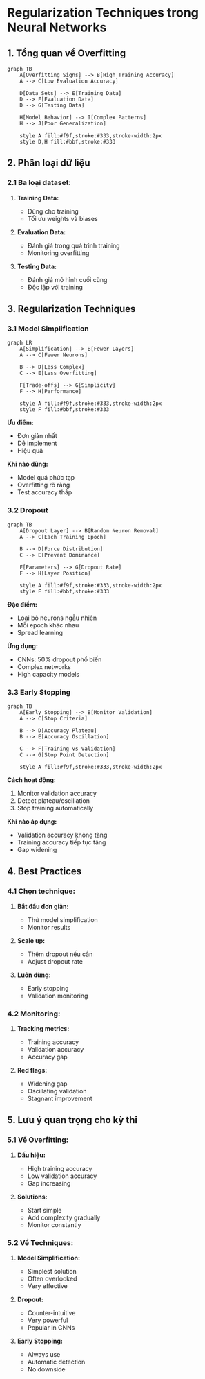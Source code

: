 # Regularization Techniques trong Neural Networks

## 1. Tổng quan về Overfitting

```mermaid
graph TB
    A[Overfitting Signs] --> B[High Training Accuracy]
    A --> C[Low Evaluation Accuracy]
    
    D[Data Sets] --> E[Training Data]
    D --> F[Evaluation Data]
    D --> G[Testing Data]
    
    H[Model Behavior] --> I[Complex Patterns]
    H --> J[Poor Generalization]
    
    style A fill:#f9f,stroke:#333,stroke-width:2px
    style D,H fill:#bbf,stroke:#333
```

## 2. Phân loại dữ liệu

### 2.1 Ba loại dataset:
1. **Training Data:**
   - Dùng cho training
   - Tối ưu weights và biases

2. **Evaluation Data:**
   - Đánh giá trong quá trình training
   - Monitoring overfitting

3. **Testing Data:**
   - Đánh giá mô hình cuối cùng
   - Độc lập với training

## 3. Regularization Techniques

### 3.1 Model Simplification

```mermaid
graph LR
    A[Simplification] --> B[Fewer Layers]
    A --> C[Fewer Neurons]
    
    B --> D[Less Complex]
    C --> E[Less Overfitting]
    
    F[Trade-offs] --> G[Simplicity]
    F --> H[Performance]
    
    style A fill:#f9f,stroke:#333,stroke-width:2px
    style F fill:#bbf,stroke:#333
```

**Ưu điểm:**
- Đơn giản nhất
- Dễ implement
- Hiệu quả

**Khi nào dùng:**
- Model quá phức tạp
- Overfitting rõ ràng
- Test accuracy thấp

### 3.2 Dropout

```mermaid
graph TB
    A[Dropout Layer] --> B[Random Neuron Removal]
    A --> C[Each Training Epoch]
    
    B --> D[Force Distribution]
    C --> E[Prevent Dominance]
    
    F[Parameters] --> G[Dropout Rate]
    F --> H[Layer Position]
    
    style A fill:#f9f,stroke:#333,stroke-width:2px
    style F fill:#bbf,stroke:#333
```

**Đặc điểm:**
- Loại bỏ neurons ngẫu nhiên
- Mỗi epoch khác nhau
- Spread learning

**Ứng dụng:**
- CNNs: 50% dropout phổ biến
- Complex networks
- High capacity models

### 3.3 Early Stopping

```mermaid
graph TB
    A[Early Stopping] --> B[Monitor Validation]
    A --> C[Stop Criteria]
    
    B --> D[Accuracy Plateau]
    B --> E[Accuracy Oscillation]
    
    C --> F[Training vs Validation]
    C --> G[Stop Point Detection]
    
    style A fill:#f9f,stroke:#333,stroke-width:2px
```

**Cách hoạt động:**
1. Monitor validation accuracy
2. Detect plateau/oscillation
3. Stop training automatically

**Khi nào áp dụng:**
- Validation accuracy không tăng
- Training accuracy tiếp tục tăng
- Gap widening

## 4. Best Practices

### 4.1 Chọn technique:
1. **Bắt đầu đơn giản:**
   - Thử model simplification
   - Monitor results

2. **Scale up:**
   - Thêm dropout nếu cần
   - Adjust dropout rate

3. **Luôn dùng:**
   - Early stopping
   - Validation monitoring

### 4.2 Monitoring:
1. **Tracking metrics:**
   - Training accuracy
   - Validation accuracy
   - Accuracy gap

2. **Red flags:**
   - Widening gap
   - Oscillating validation
   - Stagnant improvement

## 5. Lưu ý quan trọng cho kỳ thi

### 5.1 Về Overfitting:
1. **Dấu hiệu:**
   - High training accuracy
   - Low validation accuracy
   - Gap increasing

2. **Solutions:**
   - Start simple
   - Add complexity gradually
   - Monitor constantly

### 5.2 Về Techniques:
1. **Model Simplification:**
   - Simplest solution
   - Often overlooked
   - Very effective

2. **Dropout:**
   - Counter-intuitive
   - Very powerful
   - Popular in CNNs

3. **Early Stopping:**
   - Always use
   - Automatic detection
   - No downside